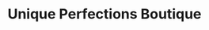 ---
title: "Unique Perfections Boutique"
url: /morganton/unique-perfections-boutique/
shop: clothes
---